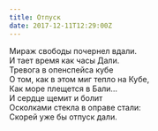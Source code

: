 ```yaml
---
title: Отпуск
date: 2017-12-11T12:29:00Z
---
```


Мираж свободы почернел вдали.<br />И тает время как часы Дали.<br />Тревога в опенспейса кубе<br />О том, как в этом миг тепло на Кубе,<br />Как море плещется в Бали…<br />И сердце щемит и болит<br />Осколками стекла в оправе стали:<br />Скорей уже бы отпуск дали.